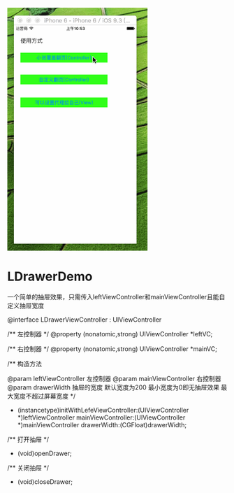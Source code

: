 ![CarouselView in action](icon1.gif)


# LDrawerDemo
一个简单的抽屉效果，只需传入leftViewController和mainViewController且能自定义抽屉宽度

@interface LDrawerViewController : UIViewController

/**
 左控制器
 */
@property (nonatomic,strong) UIViewController *leftVC;

/**
 右控制器
 */
@property (nonatomic,strong) UIViewController *mainVC;

/**
 构造方法

 @param leftViewController 左控制器
 @param mainViewController 右控制器
 @param drawerWidth 抽屉的宽度 默认宽度为200 最小宽度为0即无抽屉效果 最大宽度不超过屏幕宽度
 */
- (instancetype)initWithLefeViewController:(UIViewController *)leftViewController
                        mainViewController:(UIViewController *)mainViewController
                               drawerWidth:(CGFloat)drawerWidth;


/**
 打开抽屉
 */
- (void)openDrawer;


/**
 关闭抽屉
 */
- (void)closeDrawer;
